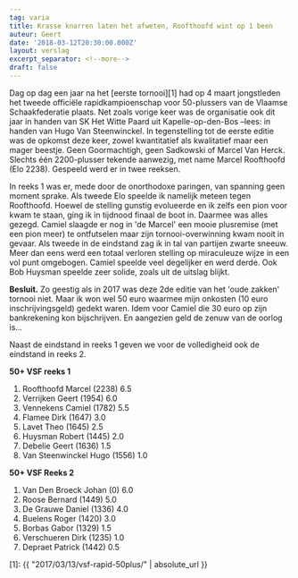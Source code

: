 ```yaml
---
tag: varia
title: Krasse knarren laten het afweten, Roofthoofd wint op 1 been
auteur: Geert
date: '2018-03-12T20:30:00.000Z'
layout: verslag
excerpt_separator: <!--more-->
draft: false
---
```

Dag op dag een jaar na het [eerste tornooi][1] had op 4 maart jongstleden het tweede officiële rapidkampioenschap voor 50-plussers van de Vlaamse Schaakfederatie plaats. Net zoals vorige keer was de organisatie ook dit jaar in handen van SK Het Witte Paard uit Kapelle-op-den-Bos –lees: in handen van Hugo Van Steenwinckel. In tegenstelling tot de eerste editie was de opkomst deze keer, zowel kwantitatief als kwalitatief maar een mager beestje. Geen Goormachtigh, geen Sadkowski of Marcel Van Herck. Slechts één 2200-plusser tekende aanwezig, met name Marcel Roofthoofd (Elo 2238). Gespeeld werd er in twee reeksen.<!--more-->

In reeks 1 was er, mede door de onorthodoxe paringen, van spanning geen moment sprake. Als tweede Elo speelde ik namelijk meteen tegen Roofthoofd. Hoewel de stelling gunstig evolueerde en ik zelfs een pion voor kwam te staan, ging ik in tijdnood finaal de boot in. Daarmee was alles gezegd. Camiel slaagde er nog in 'de Marcel' een mooie plusremise (met een pion meer) te ontfutselen maar zijn tornooi-overwinning kwam nooit in gevaar. Als tweede in de eindstand zag ik in tal van partijen zwarte sneeuw. Meer dan eens werd een totaal verloren stelling op miraculeuze wijze in een vol punt omgebogen. Camiel speelde veel degelijker en werd derde. Ook Bob Huysman speelde zeer solide, zoals uit de uitslag blijkt.

**Besluit.** Zo geestig als in 2017 was deze 2de editie van het 'oude zakken' tornooi niet. Maar ik won wel 50 euro waarmee mijn onkosten (10 euro inschrijvingsgeld) gedekt waren. Idem voor Camiel die 30 euro op zijn bankrekening kon bijschrijven. En aangezien geld de zenuw van de oorlog is...

Naast de eindstand in reeks 1 geven we voor de volledigheid ook de eindstand in reeks 2.

**50+ VSF reeks 1**

  1.    Roofthoofd Marcel     (2238)   6.5
  2.    Verrijken Geert       (1954)   6.0
  3.    Vennekens Camiel      (1782)   5.5
  4.    Flamee Dirk           (1647)   3.0
  5.    Lavet Theo            (1645)   2.5
  6.    Huysman Robert        (1445)   2.0
  7.    Debelie Geert         (1636)   1.5
  8.    Van Steenwinckel Hugo (1556)   1.0

**50+ VSF Reeks 2**

  1.    Van Den Broeck Johan    (0)   6.0
  2.    Roose Bernard        (1449)   5.0
  3.    De Grauwe Daniel     (1336)   4.0
  4.    Buelens Roger        (1420)   3.0
  5.    Borbas Gabor         (1329)   1.5
  6.    Verschueren Dirk     (1235)   1.0
  7.    Depraet Patrick      (1442)   0.5


[1]: {{ "2017/03/13/vsf-rapid-50plus/" | absolute_url }}
